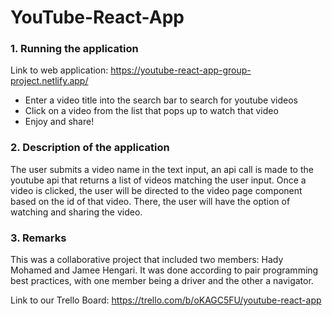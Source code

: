 # YouTube-React-App


### 1. Running the application
Link to web application: https://youtube-react-app-group-project.netlify.app/
<ul>
  <li>Enter a video title into the search bar to search for youtube videos</li>
  <li>Click on a video from the list that pops up to watch that video</li>
  <li>Enjoy and share!</li>
  </ul>
  
  
  ### 2. Description of the application
<p>
The user submits a video name in the text input, an api call is made to the youtube api that returns a list of videos matching the user input. Once a video is clicked, the user will be directed to the video page component based on the id of that video. There, the user will have the option of watching and sharing the video.
  </p>  
  
  
  ### 3. Remarks
  <p>
This was a collaborative project that included two members: Hady Mohamed and Jamee Hengari. It was done according to pair programming best practices, with one member being a driver and the other a navigator. 
  </p>  
  
  
  Link to our Trello Board: https://trello.com/b/oKAGC5FU/youtube-react-app
